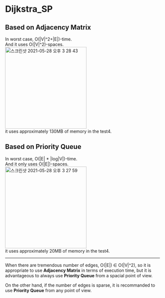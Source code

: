 # Dijkstra_SP

## Based on **Adjacency Matrix**
In worst case, O(|V|^2+|E|)-time.  
And it uses O(|V|^2)-spaces.  
<img width="265" alt="스크린샷 2021-05-28 오후 3 28 43" src="https://user-images.githubusercontent.com/30382262/119939895-75c35780-bfc9-11eb-920f-dfc19a719ae9.png">  
    it uses approximately 130MB of memory in the test4.



## Based on **Priority Queue**
In worst case, O(|E| * |log|V|)-time.  
And it only uses O(|E|)-spaces.  
<img width="265" alt="스크린샷 2021-05-28 오후 3 27 59" src="https://user-images.githubusercontent.com/30382262/119939889-73f99400-bfc9-11eb-84b3-b52dcdb9a515.png">  
    it uses approximately 20MB of memory in the test4.

---
When there are tremendous number of edges, O(|E|) ∈  O(|V|^2), so it is appropriate to use **Adjacency Matrix** in terms of execution time, 
but it is advantageous to always use **Priority Queue** from a spacial point of view.

On the other hand, if the number of edges is sparse, it is recommanded to use **Priority Queue** from any point of view.
